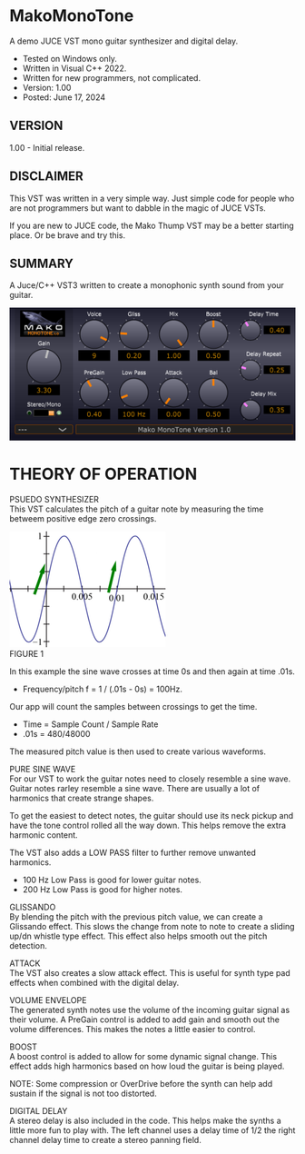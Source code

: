 # MakoMonoTone
A demo JUCE VST mono guitar synthesizer and digital delay.
* Tested on Windows only.
* Written in Visual C++ 2022.
* Written for new programmers, not complicated.
* Version: 1.00
* Posted: June 17, 2024

VERSION
------------------------------------------------------------------
1.00 - Initial release.

DISCLAIMER
------------------------------------------------------------------  
This VST was written in a very simple way. Just simple code for
people who are not programmers but want to dabble in the magic of JUCE VSTs.

If you are new to JUCE code, the Mako Thump VST may be a better
starting place. Or be brave and try this.
       
SUMMARY
------------------------------------------------------------------
A Juce/C++ VST3 written to create a monophonic synth sound from your guitar.

![Demo Image](docs/assets/makomonotonedemo.png)

# THEORY OF OPERATION<br />
PSUEDO SYNTHESIZER  
This VST calculates the pitch of a guitar note by measuring the time betweem positive edge zero crossings.

![Sine Image](docs/assets/sinepitch.png)  
FIGURE 1  

In this example the sine wave crosses at time 0s and then again at time .01s. 
* Frequency/pitch f = 1 / (.01s - 0s) = 100Hz.

Our app will count the samples between crossings to get the time.
* Time = Sample Count / Sample Rate
* .01s = 480/48000

The measured pitch value is then used to create various waveforms. 

PURE SINE WAVE  
For our VST to work the guitar notes need to closely resemble a sine wave. Guitar notes rarley resemble a sine wave. There are usually a lot
of harmonics that create strange shapes. 

To get the easiest to detect notes, the guitar should use its neck pickup and have the tone control rolled all the way down. This helps remove 
the extra harmonic content. 

The VST also adds a LOW PASS filter to further remove unwanted harmonics.
* 100 Hz Low Pass is good for lower guitar notes.
* 200 Hz Low Pass is good for higher notes. 

GLISSANDO  
By blending the pitch with the previous pitch value, we can create a Glissando effect. This slows the change from note to note
to create a sliding up/dn whistle type effect. This effect also helps smooth out the pitch detection.

ATTACK  
The VST also creates a slow attack effect. This is useful for synth type pad effects when combined with the digital delay.

VOLUME ENVELOPE  
The generated synth notes use the volume of the incoming guitar signal as their volume. A PreGain control is added to add gain and smooth out
the volume differences. This makes the notes a little easier to control. 

BOOST  
A boost control is added to allow for some dynamic signal change. This effect adds high harmonics based on how loud the guitar is being played. 

NOTE: Some compression or OverDrive before the synth can help add sustain if the signal is not too distorted. 

DIGITAL DELAY  
A stereo delay is also included in the code. This helps make the synths a little more fun to play with. The left channel uses a delay time of 1/2 
the right channel delay time to create a stereo panning field.

